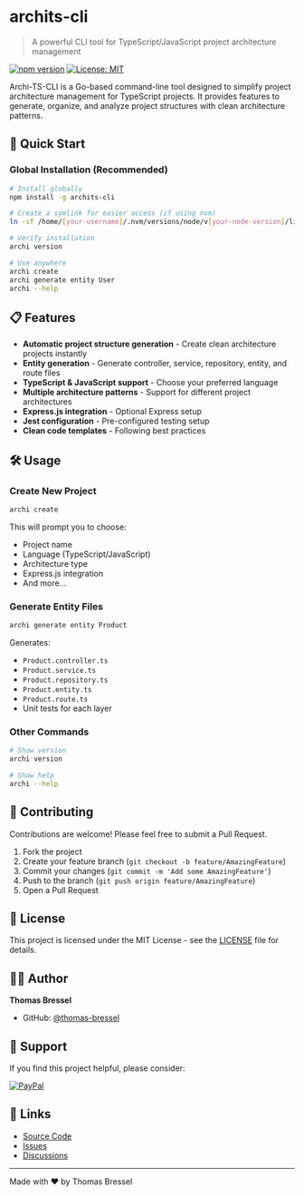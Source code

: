 # archits-cli

> A powerful CLI tool for TypeScript/JavaScript project architecture management

[![npm version](https://badge.fury.io/js/archits-cli.svg)](https://badge.fury.io/js/archits-cli)
[![License: MIT](https://img.shields.io/badge/License-MIT-yellow.svg)](https://opensource.org/licenses/MIT)

Archi-TS-CLI is a Go-based command-line tool designed to simplify project architecture management for TypeScript projects. It provides features to generate, organize, and analyze project structures with clean architecture patterns.

## 🚀 Quick Start


### Global Installation (Recommended)
```bash
# Install globally
npm install -g archits-cli

# Create a symlink for easier access (if using nvm)
ln -sf /home/[your-username]/.nvm/versions/node/v[your-node-version]/lib/node_modules/archits-cli/bin/archits /home/[your-username]/.nvm/versions/node/v[your-node-version]/bin/archi

# Verify installation
archi version

# Use anywhere
archi create
archi generate entity User
archi --help
```

## 📋 Features

- **Automatic project structure generation** - Create clean architecture projects instantly
- **Entity generation** - Generate controller, service, repository, entity, and route files
- **TypeScript & JavaScript support** - Choose your preferred language
- **Multiple architecture patterns** - Support for different project architectures
- **Express.js integration** - Optional Express setup
- **Jest configuration** - Pre-configured testing setup
- **Clean code templates** - Following best practices

## 🛠️ Usage

### Create New Project
```bash
archi create
```

This will prompt you to choose:
- Project name
- Language (TypeScript/JavaScript)  
- Architecture type
- Express.js integration
- And more...

### Generate Entity Files
```bash
archi generate entity Product
```

Generates:
- `Product.controller.ts`
- `Product.service.ts` 
- `Product.repository.ts`
- `Product.entity.ts`
- `Product.route.ts`
- Unit tests for each layer

### Other Commands
```bash
# Show version
archi version

# Show help
archi --help
```


## 🤝 Contributing

Contributions are welcome! Please feel free to submit a Pull Request.

1. Fork the project
2. Create your feature branch (`git checkout -b feature/AmazingFeature`)
3. Commit your changes (`git commit -m 'Add some AmazingFeature'`)
4. Push to the branch (`git push origin feature/AmazingFeature`)
5. Open a Pull Request

## 📝 License

This project is licensed under the MIT License - see the [LICENSE](https://github.com/thomas-bressel/archi-ts-cli/blob/main/LICENSE) file for details.

## 👨‍💻 Author

**Thomas Bressel**
- GitHub: [@thomas-bressel](https://github.com/thomas-bressel)

## 💖 Support

If you find this project helpful, please consider:

[![PayPal](https://img.shields.io/badge/PayPal-00457C?style=for-the-badge&logo=paypal&logoColor=white)](https://www.paypal.com/donate/?hosted_button_id=UMJGHGGV4YUHE)

## 🔗 Links

- [Source Code](https://github.com/thomas-bressel/archi-ts-cli)
- [Issues](https://github.com/thomas-bressel/archi-ts-cli/issues)
- [Discussions](https://github.com/thomas-bressel/archi-ts-cli/discussions)

---

Made with ❤️ by Thomas Bressel